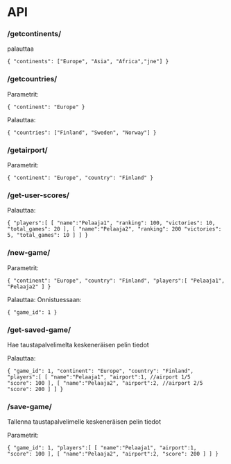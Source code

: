 






# API


### /getcontinents/

palauttaa
    
`{
    "continents": ["Europe", "Asia", "Africa","jne"]
}`



### /getcountries/

Parametrit:

`{
    "continent": "Europe"
}`

Palauttaa:

`{
    "countries": ["Finland", "Sweden", "Norway"]
}`



### /getairport/

Parametrit:

`{
    "continent": "Europe",
    "country": "Finland"
}`






### /get-user-scores/

Palauttaa:

`{
    "players":[
        [
            "name":"Pelaaja1",
            "ranking": 100,
            "victories": 10,
            "total_games": 20
        ],
        [
            "name":"Pelaaja2",
            "ranking": 200
            "victories": 5,
            "total_games": 10
        ]
    ]
}`




### /new-game/

Parametrit:

`{
    "continent": "Europe",
    "country": "Finland",
    "players":[
        "Pelaaja1",
        "Pelaaja2"
    ]
}`

Palauttaa:
Onnistuessaan:

`
{
    "game_id": 1
}
`


### /get-saved-game/

Hae taustapalvelimelta keskeneräisen pelin tiedot

Palauttaa:

`{
    "game_id": 1,
    "continent": "Europe",
    "country": "Finland",
    "players":[
        [
            "name":"Pelaaja1",
            "airport":1, //airport 1/5            
            "score": 100
        ],
        [
            "name":"Pelaaja2",
            "airport":2, //airport 2/5
            "score": 200
        ]
    ]
}`

### /save-game/

Tallenna taustapalvelimelle keskeneräisen pelin tiedot

Parametrit:

`{
    "game_id": 1,
    "players":[
        [
            "name":"Pelaaja1",
            "airport":1,            
            "score": 100
        ],
        [
            "name":"Pelaaja2",
            "airport":2,
            "score": 200
        ]
    ]
}`



